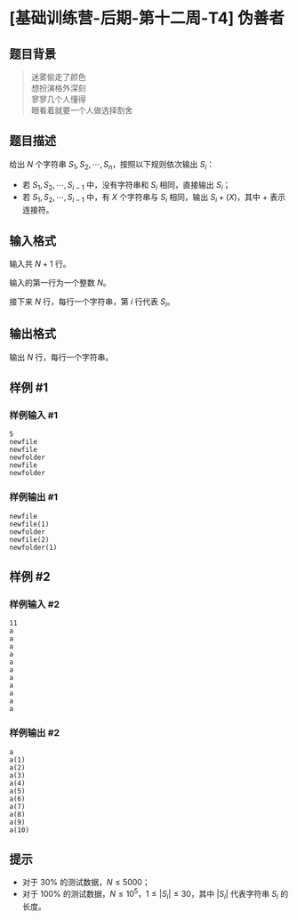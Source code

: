 # [基础训练营-后期-第十二周-T4] 伪善者

## 题目背景

> 迷雾偷走了颜色  
> 想扮演格外深刻  
> 寥寥几个人懂得  
> 眼看着就要一个人做选择割舍

## 题目描述

给出 $N$ 个字符串 $S_1,S_2,\cdots,S_n$，按照以下规则依次输出 $S_i$：

- 若 $S_1,S_2,\cdots,S_{i-1}$ 中，没有字符串和 $S_i$ 相同，直接输出 $S_i$；
- 若 $S_1,S_2,\cdots,S_{i-1}$ 中，有 $X$ 个字符串与 $S_i$ 相同，输出 $S_i+\text{(}X\text{)}$，其中 $+$ 表示连接符。

## 输入格式

输入共 $N+1$ 行。

输入的第一行为一个整数 $N$。

接下来 $N$ 行，每行一个字符串，第 $i$ 行代表 $S_i$。

## 输出格式

输出 $N$ 行，每行一个字符串。

## 样例 #1

### 样例输入 #1

```
5
newfile
newfile
newfolder
newfile
newfolder
```

### 样例输出 #1

```
newfile
newfile(1)
newfolder
newfile(2)
newfolder(1)
```

## 样例 #2

### 样例输入 #2

```
11
a
a
a
a
a
a
a
a
a
a
a
```

### 样例输出 #2

```
a
a(1)
a(2)
a(3)
a(4)
a(5)
a(6)
a(7)
a(8)
a(9)
a(10)
```

## 提示

- 对于 $30\%$ 的测试数据，$N \le 5000$；
 - 对于 $100\%$ 的测试数据，$N \le 10^5$，$1 \le |S_i| \le 30$，其中 $|S_i|$ 代表字符串 $S_i$ 的长度。